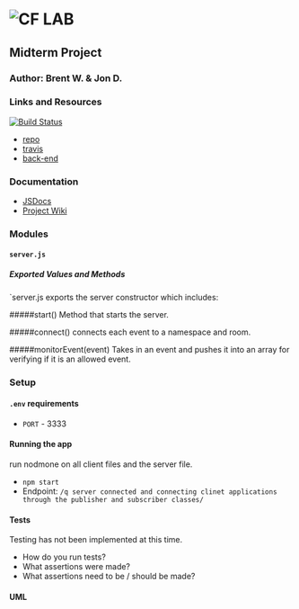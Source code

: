 ![CF](http://i.imgur.com/7v5ASc8.png) LAB
=================================================

## Midterm Project

### Author: Brent W. & Jon D.

### Links and Resources
[![Build Status](https://www.travis-ci.com/BrentTech/10-project-q.svg?branch=master)](https://www.travis-ci.com/BrentTech/10-project-q)
* [repo](https://github.com/BrentTech/10-project-q)
* [travis](https://www.travis-ci.com/BrentTech/10-project-q)
* [back-end](https://q-brent-jon.herokuapp.com)

### Documentation
* [JSDocs](url)
* [Project Wiki](url)

### Modules
#### `server.js`
##### Exported Values and Methods
`server.js exports the server constructor which includes:

 #####start()
  Method that starts the server.

 #####connect()
 connects each event to a namespace and room.

 #####monitorEvent(event) 
 Takes in an event and pushes it into an array for verifying if it is an allowed event.

### Setup
#### `.env` requirements
* `PORT` - 3333


#### Running the app
run nodmone on all client files and the server file.

* `npm start`
* Endpoint: `/q server connected and connecting clinet applications through the publisher and subscriber classes/`


#### Tests

Testing has not been implemented at this time.
* How do you run tests?
* What assertions were made?
* What assertions need to be / should be made?

#### UML
